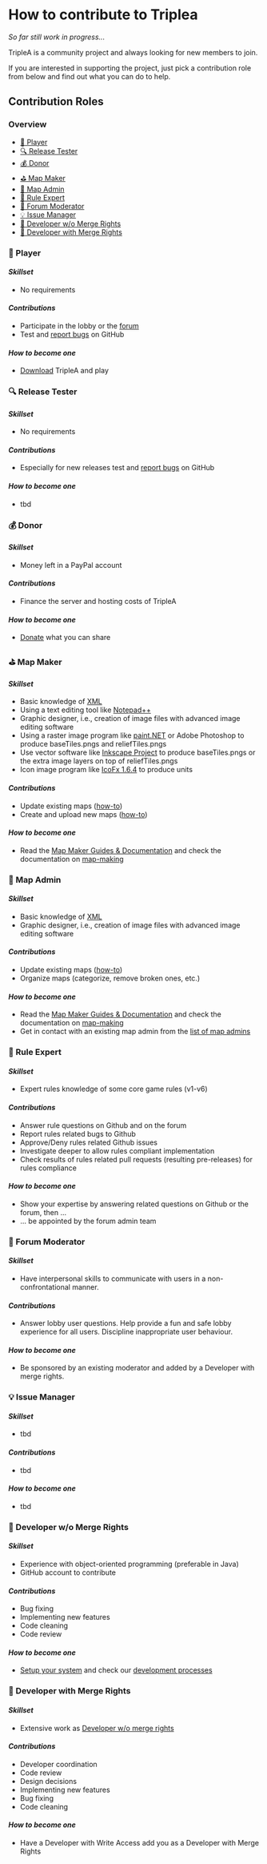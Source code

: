 # How to contribute to Triplea

*So far still work in progress...*

TripleA is a community project and always looking for new members to join.

If you are interested in supporting the project, just pick a contribution role from below and find out what you can do
to help.

## Contribution Roles

### Overview

- [:game_die: Player](#game_die-Player)
- [:mag: Release Tester](#game_die-Release-Tester)
- [:moneybag: Donor](#moneybag-Donor)
- [:golf: Map Maker](#golf-Map-Maker)
- [:trident: Map Admin](#trident-Map-Admin)
- [:book: Rule Expert](#book-Rule-Expert)
- [:speech_balloon: Forum Moderator](#speech_balloon-Forum-Moderator)
- [:bulb: Issue Manager](#bulb-Issue-Manager)
- [:wrench: Developer w/o Merge Rights](#wrench-Developer-wo-Merge-Rights)
- [:hammer: Developer with Merge Rights](#hammer-Developer-with-Merge-Rights)

### :game_die: Player

#### _Skillset_

- No requirements

#### _Contributions_

- Participate in the lobby or the [forum](https://forums.triplea-game.org/)
- Test
  and [report bugs](https://github.com/triplea-game/triplea/issues/new?assignees=&labels=Problem&template=problem_report.md&title=)
  on GitHub

#### _How to become one_

- [Download](https://triplea-game.org/) TripleA and play

### :mag: Release Tester

#### _Skillset_

- No requirements

#### _Contributions_

- Especially for new releases test
  and [report bugs](https://github.com/triplea-game/triplea/issues/new?assignees=&labels=Problem&template=problem_report.md&title=)
  on GitHub

#### _How to become one_

- tbd

### :moneybag: Donor

#### _Skillset_

- Money left in a PayPal account

#### _Contributions_

- Finance the server and hosting costs of TripleA

#### _How to become one_

- [Donate](https://www.paypalobjects.com/en_US/i/btn/btn_donateCC_LG.gif) what you can share

### :golf: Map Maker

#### _Skillset_

- Basic knowledge of [XML](https://www.w3schools.com/XML/)
- Using a text editing tool like [Notepad++](https://notepad-plus-plus.org/downloads/)
- Graphic designer, i.e., creation of image files with advanced image editing software
- Using a raster image program like [paint.NET](https://www.getpaint.net/) or Adobe Photoshop to produce baseTiles.pngs and reliefTiles.pngs
- Use vector software like [Inkscape Project](https://inkscape.org/) to produce baseTiles.pngs or the extra image layers on top of reliefTiles.pngs
- Icon image program like [IcoFx 1.6.4](http://www.oldversion.com/windows/icofx-1-6-4) to produce units

#### _Contributions_

- Update existing maps ([how-to](map-making/how-to/updating-existing-maps.md))
- Create and upload new maps ([how-to](map-making/how-to/uploading-a-map-to-triplea.md))

#### _How to become one_

- Read the [Map Maker Guides & Documentation](https://forums.triplea-game.org/topic/2600/map-maker-guides-documentation)
  and check the documentation on [map-making](map-making)

### :trident: Map Admin

#### _Skillset_

- Basic knowledge of [XML](https://www.w3schools.com/XML/)
- Graphic designer, i.e., creation of image files with advanced image editing software

#### _Contributions_

- Update existing maps ([how-to](map-making/how-to/updating-existing-maps.md))
- Organize maps (categorize, remove broken ones, etc.)

#### _How to become one_

- Read the [Map Maker Guides & Documentation](https://forums.triplea-game.org/topic/2600/map-maker-guides-documentation)
  and check the documentation on [map-making](map-making)
- Get in contact with an existing map admin from
  the [list of map admins](https://github.com/orgs/triplea-maps/teams/mapadmins/members)

### :book: Rule Expert

#### _Skillset_

- Expert rules knowledge of some core game rules (v1-v6)

#### _Contributions_

- Answer rule questions on Github and on the forum
- Report rules related bugs to Github
- Approve/Deny rules related Github issues
- Investigate deeper to allow rules compliant implementation
- Check results of rules related pull requests (resulting pre-releases) for rules compliance 

#### _How to become one_

- Show your expertise by answering related questions on Github or the forum, then ... 
- ... be appointed by the forum admin team

### :speech_balloon: Forum Moderator

#### _Skillset_

- Have interpersonal skills to communicate with users in a non-confrontational manner.

#### _Contributions_

- Answer lobby user questions. Help provide a fun and safe lobby experience for all users. Discipline inappropriate user behaviour.

#### _How to become one_

- Be sponsored by an existing moderator and added by a Developer with merge rights.

### :bulb: Issue Manager

#### _Skillset_

- tbd

#### _Contributions_

- tbd

#### _How to become one_

- tbd

### :wrench: Developer w/o Merge Rights

#### _Skillset_

- Experience with object-oriented programming (preferable in Java)
- GitHub account to contribute

#### _Contributions_

- Bug fixing
- Implementing new features
- Code cleaning
- Code review

#### _How to become one_

- [Setup your system](https://github.com/triplea-game/triplea/tree/master/docs/development/how-to/ide-setup) and check
  our [development processes](https://github.com/triplea-game/triplea/tree/master/docs/development/reference/dev-process)

### :hammer: Developer with Merge Rights

#### _Skillset_

- Extensive work as [Developer w/o merge rights](#wrench-Developer-wo-merge-rights)

#### _Contributions_

- Developer coordination
- Code review
- Design decisions
- Implementing new features
- Bug fixing
- Code cleaning

#### _How to become one_

- Have a Developer with Write Access add you as a Developer with Merge Rights
